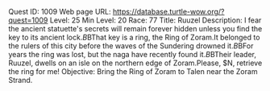 Quest ID: 1009
Web page URL: https://database.turtle-wow.org/?quest=1009
Level: 25
Min Level: 20
Race: 77
Title: Ruuzel
Description: I fear the ancient statuette's secrets will remain forever hidden unless you find the key to its ancient lock.$B$BThat key is a ring, the Ring of Zoram.It belonged to the rulers of this city before the waves of the Sundering drowned it.$B$BFor years the ring was lost, but the naga have recently found it.$B$BTheir leader, Ruuzel, dwells on an isle on the northern edge of Zoram.Please, $N, retrieve the ring for me!
Objective: Bring the Ring of Zoram to Talen near the Zoram Strand.
